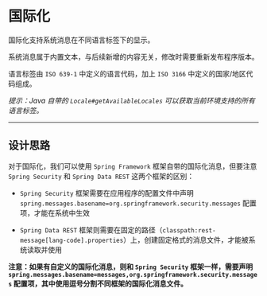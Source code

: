 国际化
=====

国际化支持系统消息在不同语言标签下的显示。

系统消息属于内置文本，与后续新增的内容无关，修改时需要重新发布程序版本。

语言标签由 `ISO 639-1` 中定义的语言代码，加上 `ISO 3166` 中定义的国家/地区代码组成。

*提示：Java 自带的 `Locale#getAvailableLocales` 可以获取当前环境支持的所有语言标签。*

---

## 设计思路

对于国际化，我们可以使用 `Spring Framework` 框架自带的国际化消息，但要注意 `Spring Security` 和 `Spring Data REST` 这两个框架的区别：

- `Spring Security` 框架需要在应用程序的配置文件中声明 `spring.messages.basename=org.springframework.security.messages` 配置项，才能在系统中生效

- `Spring Data REST` 框架则需要在固定的路径（`classpath:rest-message[lang-code].properties`）上，创建固定格式的消息文件，才能被系统读取并使用

**注意：如果有自定义的国际化消息，则和 `Spring Security` 框架一样，需要声明 `spring.messages.basename=messages,org.springframework.security.messages` 配置项，其中使用逗号分割不同框架的国际化消息文件。**

